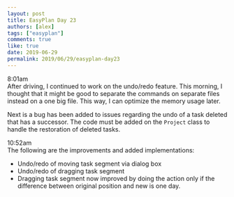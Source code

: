 ```yaml
---
layout: post
title: EasyPlan Day 23
authors: [alex]
tags: ["easyplan"]
comments: true
like: true
date: 2019-06-29
permalink: 2019/06/29/easyplan-day23
---
```

8:01am  
After driving, I continued to work on the undo/redo feature. This morning, I thought that it might be good to separate the commands on separate files instead on a one big file. This way, I can optimize the memory usage later.

Next is a bug has been added to issues regarding the undo of a task deleted that has a successor. The code must be added on the ```Project``` class to handle the restoration of deleted tasks.

10:52am  
The following are the improvements and added implementations:

- Undo/redo of moving task segment via dialog box
- Undo/redo of dragging task segment
- Dragging task segment now improved by doing the action only if the difference between original position and new is one day.
